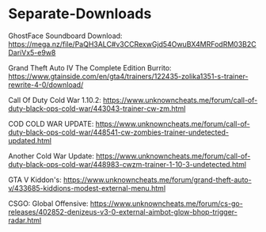 # Separate-Downloads

GhostFace Soundboard Download: https://mega.nz/file/PaQH3ALC#v3CCRexwGjd54OwuBX4MRFodRM03B2CDariVx5-e9w8

Grand Theft Auto IV The Complete Edition Burrito:
https://www.gtainside.com/en/gta4/trainers/122435-zolika1351-s-trainer-rewrite-4-0/download/


Call Of Duty Cold War 1.10.2:
https://www.unknowncheats.me/forum/call-of-duty-black-ops-cold-war/443043-trainer-cw-zm.html


COD COLD WAR UPDATE:
https://www.unknowncheats.me/forum/call-of-duty-black-ops-cold-war/448541-cw-zombies-trainer-undetected-updated.html


Another Cold War Update:
https://www.unknowncheats.me/forum/call-of-duty-black-ops-cold-war/448983-cwzm-trainer-1-10-3-undetected.html


GTA V Kiddon's:
https://www.unknowncheats.me/forum/grand-theft-auto-v/433685-kiddions-modest-external-menu.html


CSGO: Global Offensive:
https://www.unknowncheats.me/forum/cs-go-releases/402852-denizeus-v3-0-external-aimbot-glow-bhop-trigger-radar.html
